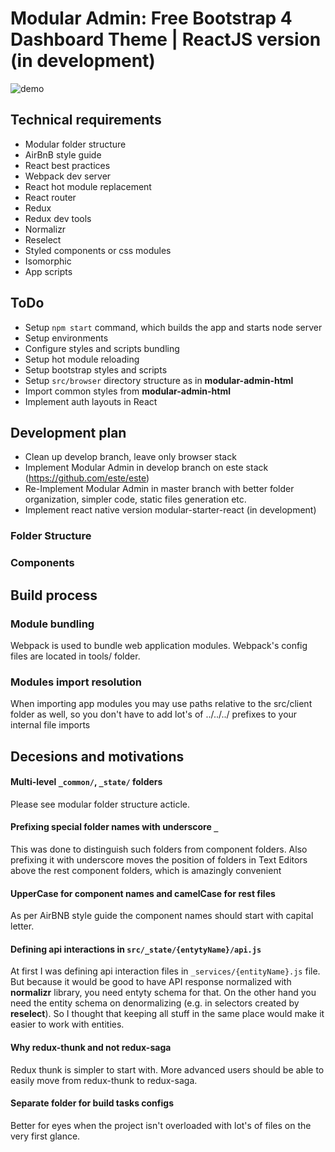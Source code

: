 # Modular Admin: Free Bootstrap 4 Dashboard Theme | ReactJS version (in development)

 ![demo](http://modularcode.github.io/modular-admin-html/assets/demo.png)

## Technical requirements

- Modular folder structure
- AirBnB style guide
- React best practices
- Webpack dev server
- React hot module replacement
- React router
- Redux
- Redux dev tools
- Normalizr
- Reselect
- Styled components or css modules
- Isomorphic
- App scripts

## ToDo

- Setup `npm start` command, which builds the app and starts node server
- Setup environments
- Configure styles and scripts bundling
- Setup hot module reloading
- Setup bootstrap styles and scripts
- Setup `src/browser` directory structure as in **modular-admin-html**
- Import common styles from **modular-admin-html**
- Implement auth layouts in React



## Development plan

- Clean up develop branch, leave only browser stack
- Implement Modular Admin in develop branch on este stack (https://github.com/este/este)
- Re-Implement Modular Admin in master branch with better folder organization, simpler code, static files generation etc.
- Implement react native version
modular-starter-react (in development)



### Folder Structure

### Components

## Build process

### Module bundling

Webpack is used to bundle web application modules. Webpack's config files are located in tools/ folder.

### Modules import resolution

When importing app modules you may use paths relative to the src/client folder as well, so you don't have to add lot's of ../../../ prefixes to your internal file imports

## Decesions and motivations


#### Multi-level ```_common/```, ```_state/``` folders

Please see modular folder structure acticle.


#### Prefixing special folder names with underscore ```_```

This was done to distinguish such folders from component folders. Also prefixing it with underscore moves the position of folders in Text Editors above the rest component folders, which is amazingly convenient

#### UpperCase for component names and camelCase for rest files

As per AirBNB style guide the component names should start with capital letter.

#### Defining api interactions in ```src/_state/{entytyName}/api.js```

At first I was defining api interaction files in ```_services/{entityName}.js``` file. But because it would be good to have API response normalized with **normalizr** library, you need entyty schema for that. On the other hand you need the entity schema on denormalizing (e.g. in selectors created by **reselect**). So I thought that keeping all stuff in the same place would make it easier to work with entities.

#### Why redux-thunk and not redux-saga

Redux thunk is simpler to start with. More advanced users should be able to easily move from redux-thunk to redux-saga.

#### Separate folder for build tasks configs

Better for eyes when the project isn't overloaded with lot's of files on the very first glance.
